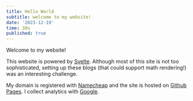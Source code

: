 ```yaml
---
title: Hello World
subtitle: welcome to my website!
date: '2023-12-19'
time: 30s
published: true
---
```


Welcome to my website! 

This website is powered by [Svelte](https://svelte.dev/). Although most of this site is not too sophisticated, setting up these blogs (that could support math rendering!) was an interesting challenge.

My domain is registered with [Namecheap](https://www.namecheap.com/) and the site is hosted on [Github Pages](https://pages.github.com/). I collect analytics with [Google](https://analytics.withgoogle.com/).